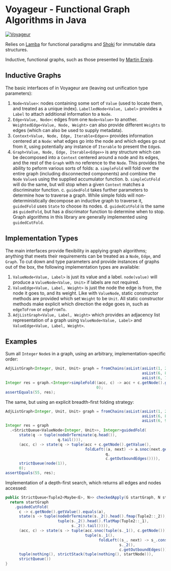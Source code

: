 # Voyageur - Functional Graph Algorithms in Java

[![Voyageur](https://img.shields.io/maven-central/v/io.ataraxic.nomicflux/voyageur.svg)](http://search.maven.org/#search%7Cga%7C1%7Cio.ataraxic.nomicflux.voyageur)

Relies on [Lamba](https://github.com/palatable/lambda/) for functional paradigms and
[Shoki](https://github.com/palatable/shoki) for immutable data structures.

Inductive, functional graphs, such as those presented by [Martin Erwig](https://web.engr.oregonstate.edu/~erwig/papers/InductiveGraphs_JFP01.pdf).

## Inductive Graphs

The basic interfaces of in Voyageur are (leaving out unification type parameters):
1. `Node<Value>`: nodes containing some sort of `Value` (used to locate them, and treated as a unique index).
   `LabelledNode<Value, Label>` provides a `Label` to attach additional information to a `Node`.
2. `Edge<Value, Node>`: edges from one `Node<Value>` to another. `WeightedEdge<Value, Node, Weight>` can also provide
   different `Weights` to edges (which can also be used to supply metadata).
3. `Context<Value, Node, Edge, Iterable<Edge>>` provides information centered at a `Node`: what edges go into the node
   and which edges go out from it, using potentially any instance of `Iterable` to present the `Edge`s.
4. `Graph<Value, Node, Edge, Iterable<Edge>>` is any structure which can be decomposed into a `Context` centered around
   a node and its edges, and the rest of the `Graph` with no reference to the `Node`. This provides the ability to
   peform various sorts of folds:
   a. `simpleFold` will fold over the entire graph (including disconnected components) and combine the `Node` `Value`s
   using the supplied accumulator function.
   b. `simpleCutFold` will do the same, but will stop when a given `Context` matches a discriminator function.
   c. `guidedFold` takes further parameters to determine how to traverse a graph. While simple folds will
   non-deterministically decompose an inductive graph to traverse it, `guidedFold` uses `State` to choose its nodes.
   d. `guidedCutFold` is the same as `guidedFold`, but has a discrimator function to determine when to stop. Graph
   algorithms in this library are generally implemented using `guidedCutFold`.

## Implementation Types

The main interfaces provide flexibility in applying graph algorithms; anything that meets their requirements can be
treated as a `Node`, `Edge`, and `Graph`. To cut down and type parameters and provide instances of graphs out of the
box, the following implementation types are available:
1. `ValueNode<Value, Label>` is just its value and a label. `node(value)` will produce a `ValueNode<Value, Unit>` if
   labels are not required.
2. `ValueEdge<Value, Label, Weight>` is just the node the edge is from, the node it goes to, and its weight. Like with
   `ValueNode`, static constructor methods are provided which set `Weight` to be `Unit`. All static constructor methods
   make explicit which direction the edge goes in, such as `edgeToFrom` or `edgeFromTo`.
3. `AdjListGraph<Value, Label, Weight>` which provides an adjacency list representation of a graph using
   `ValueNode<Value, Label>` and `ValueEdge<Value, Label, Weight>`.

## Examples

Sum all `Integer` `Node`s in a graph, using an arbitrary, implementation-specific order:
```java
AdjListGraph<Integer, Unit, Unit> graph = fromChains(asList(asList(1, 2, 3, 4, 5, 6, 9, 10), 
                                                            asList(6, 8, 5, 1), 
                                                            asList(6, 7, 6)));
Integer res = graph.<Integer>simpleFold((acc, c) -> acc + c.getNode().getValue(), 
                                        0);
assertEquals(55, res);
```

The same, but using an explicit breadth-first folding strategy:
```java
AdjListGraph<Integer, Unit, Unit> graph = fromChains(asList(asList(1, 2, 3, 4, 5, 6, 7, 10), 
                                                            asList(6, 8, 5, 1), 
                                                            asList(6, 9, 7, 6)));
Integer res = graph
  .<StrictQueue<ValueNode<Integer, Unit>>, Integer>guidedFold(
      state(q -> tuple(nodeOrTerminate(q.head()),                                   // Terminate the fold if there is nothing left in our queue (i.e. stay only in our starting component)
                       q.tail())),                                                  // Remove the element from the queue once we use it
      (acc, c) -> state(q -> tuple(acc + c.getNode().getValue(),                    // Add the current `Context`'s node value to our accumulator
                                   foldLeft((a, next) -> a.snoc(next.getNodeTo()),  // Add all of the current `Context`s outgoing edges to our queue
                                            q, 
                                            c.getOutboundEdges()))),
      strictQueue(node(1)),                                                         // Use a queue starting at `node(1)` to control how we traverse the graph
      0);                                                                           // Starting accumulator of 0
assertEquals(55, res);
```

Implementation of a depth-first search, which returns all edges and nodes accessed:
```java
public StrictQueue<Tuple2<Maybe<E>, N>> checkedApply(G startGraph, N startNode, A a) {
  return startGraph
    .guidedCutFold(
      c -> c.getNode().getValue().equals(a),                                 // Stop when we reach a node with value a
      state(s -> tuple(nodeOrTerminate(s._2().head().fmap(Tuple2::_2)),      // Grab the next node from a stack; terminate if none available
                       tuple(s._2().head().flatMap(Tuple2::_1),              
                             s._2().tail()))),                                
      (acc, c) -> state(s -> tuple(acc.snoc(tuple(s._1(), c.getNode())),     // Shift the next node with its edge (if it wasn't the first) into a queue
                                   tuple(s._1(), 
                                         foldLeft((s_, next) -> s_.cons(tuple(just(next), next.getNodeTo())),  // Add all the outgoing edges to our stack
                                                  s._2(), 
                                                  c.getOutboundEdges())))),
      tuple(nothing(), strictStack(tuple(nothing(), startNode))),            // Starting stack contains no edge and our starting node
      strictQueue())                                                         // Accumulator starts as empty queue
}
```
